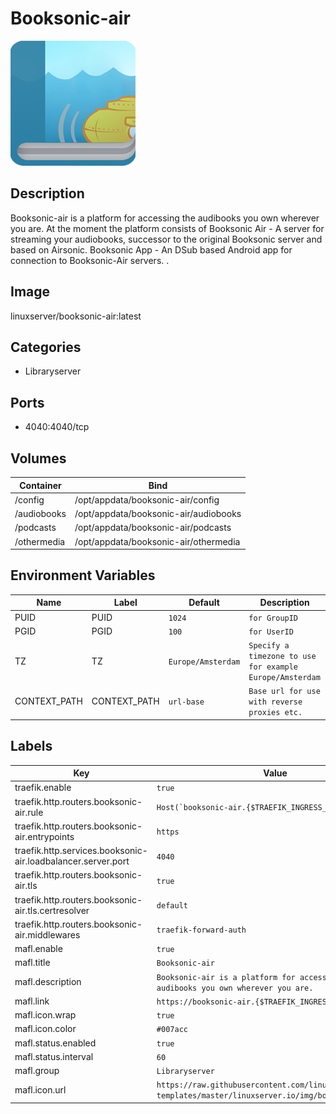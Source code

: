 # Booksonic-air

![Logo](images/Booksonicair.png)

## Description
Booksonic\-air is a platform for accessing the audibooks you own wherever you are. At the moment the platform consists of Booksonic Air \- A server for streaming your audiobooks, successor to the original Booksonic server and based on Airsonic. Booksonic App \- An DSub based Android app for connection to Booksonic\-Air servers. .

## Image
linuxserver/booksonic-air:latest

## Categories
- Libraryserver

## Ports
- 4040:4040/tcp

## Volumes
| Container | Bind |
|-----------|------|
| /config | /opt/appdata/booksonic-air/config |
| /audiobooks | /opt/appdata/booksonic-air/audiobooks |
| /podcasts | /opt/appdata/booksonic-air/podcasts |
| /othermedia | /opt/appdata/booksonic-air/othermedia |

## Environment Variables
| Name | Label | Default | Description |
|------|-------|---------|-------------|
| PUID | PUID | ```1024``` | ```for GroupID``` |
| PGID | PGID | ```100``` | ```for UserID``` |
| TZ | TZ | ```Europe/Amsterdam``` | ```Specify a timezone to use for example Europe/Amsterdam``` |
| CONTEXT_PATH | CONTEXT_PATH | ```url-base``` | ```Base url for use with reverse proxies etc.``` |

## Labels
| Key | Value |
|-----|-------|
| traefik.enable | ```true``` |
| traefik.http.routers.booksonic-air.rule | ```Host(`booksonic-air.{$TRAEFIK_INGRESS_DOMAIN}`)``` |
| traefik.http.routers.booksonic-air.entrypoints | ```https``` |
| traefik.http.services.booksonic-air.loadbalancer.server.port | ```4040``` |
| traefik.http.routers.booksonic-air.tls | ```true``` |
| traefik.http.routers.booksonic-air.tls.certresolver | ```default``` |
| traefik.http.routers.booksonic-air.middlewares | ```traefik-forward-auth``` |
| mafl.enable | ```true``` |
| mafl.title | ```Booksonic-air``` |
| mafl.description | ```Booksonic-air is a platform for accessing the audibooks you own wherever you are.``` |
| mafl.link | ```https://booksonic-air.{$TRAEFIK_INGRESS_DOMAIN}``` |
| mafl.icon.wrap | ```true``` |
| mafl.icon.color | ```#007acc``` |
| mafl.status.enabled | ```true``` |
| mafl.status.interval | ```60``` |
| mafl.group | ```Libraryserver``` |
| mafl.icon.url | ```https://raw.githubusercontent.com/linuxserver/docker-templates/master/linuxserver.io/img/booksonic-air.png``` |

